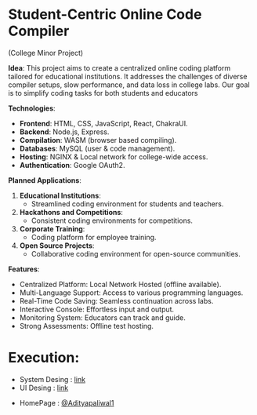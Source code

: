 # Student-Centric Online Code Compiler
(College Minor Project)

**Idea**: This project aims to create a centralized online coding platform tailored for educational institutions. It addresses the challenges of diverse compiler setups, slow performance, and data loss in college labs. Our goal is to simplify coding tasks for both students and educators

**Technologies**:
- **Frontend**: HTML, CSS, JavaScript, React, ChakraUI.
- **Backend**: Node.js, Express.
- **Compilation**: WASM (browser based compiling).
- **Databases**: MySQL (user & code management).
- **Hosting**: NGINX & Local network for college-wide access.
- **Authentication**: Google OAuth2.

**Planned Applications**:
1. **Educational Institutions**:
   - Streamlined coding environment for students and teachers.
2. **Hackathons and Competitions**:
   - Consistent coding environments for competitions.
3. **Corporate Training**:
   - Coding platform for employee training.
4. **Open Source Projects**:
   - Collaborative coding environment for open-source communities.

**Features**:
- Centralized Platform: Local Network Hosted (offline available).
- Multi-Language Support: Access to various programming languages.
- Real-Time Code Saving: Seamless continuation across labs.
- Interactive Console: Effortless input and output.
- Monitoring System: Educators can track and guide.
- Strong Assessments: Offline test hosting.


# Execution:
* System Desing : [link](https://excalidraw.com/#json=qb0DsEQw1FVSlGJ51Fcbd,_H-iYM9UnH1Y9iJNsqSdsA)
* UI Desing : [link](https://www.figma.com/file/v9nur0uziSTKFoJjB8nrKN/Untitled?type=design&node-id=0%3A1&mode=design&t=S5AMo840ItijwGYc-1)
- HomePage : [@Adityapaliwal1](https://github.com/adityapaliwal1)

